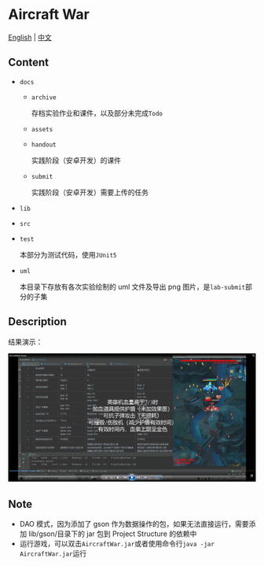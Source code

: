 # Aircraft War

[English](README_en.md) | [中文](README.md)

## Content

- `docs`

  - `archive`

    存档实验作业和课件，以及部分未完成`Todo`

  - `assets`

  - `handout`

    实践阶段（安卓开发）的课件

  - `submit`

    实践阶段（安卓开发）需要上传的任务

- `lib`

- `src`

- `test`

  本部分为测试代码，使用`JUnit5`

- `uml`

  本目录下存放有各次实验绘制的 uml 文件及导出 png 图片，是`lab-submit`部分的子集

## Description

结果演示：

![image-20220506121833808](docs/assets/image-20220506121833808.png)

## Note

- DAO 模式，因为添加了 gson 作为数据操作的包，如果无法直接运行，需要添加 lib/gson/目录下的 jar 包到 Project Structure 的依赖中
- 运行游戏，可以双击`AircraftWar.jar`或者使用命令行`java -jar AircraftWar.jar`运行
